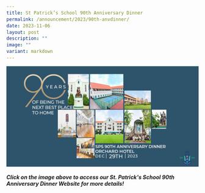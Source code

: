 ```yaml
---
title: St Patrick’s School 90th Anniversary Dinner
permalink: /announcement/2023/90th-anvdinner/
date: 2023-11-06
layout: post
description: ""
image: ""
variant: markdown
---
```

<p>
<a href="https://thepatriciansociety.org/event/90thanniversarydinner/">
	<img src="/images/Announcement/90th_annidinner.jpeg" align="center"></a></p>
	
##### Click on the image above to access our St. Patrick's School 90th Anniversary Dinner Website for more details!
